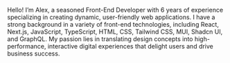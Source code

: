 Hello! I’m Alex, a seasoned Front-End Developer with 6 years of experience specializing in creating dynamic, user-friendly web applications. 
I have a strong background in a variety of front-end technologies, including React, Next.js, JavaScript, TypeScript, HTML, CSS, Tailwind CSS, MUI, Shadcn UI, and GraphQL. 
My passion lies in translating design concepts into high-performance, interactive digital experiences that delight users and drive business success.
<!---
alexbilakh/alexbilakh is a ✨ special ✨ repository because its `README.md` (this file) appears on your GitHub profile.
You can click the Preview link to take a look at your changes.
--->
